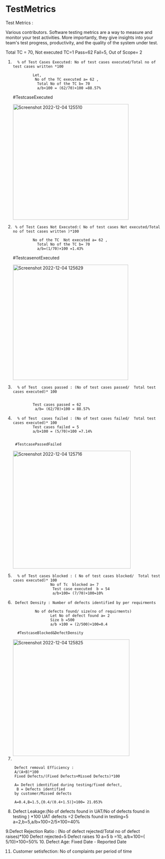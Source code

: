 # TestMetrics
Test Metrics :


Various contributors. Software testing metrics are a way to measure and monitor your test activities. More importantly, they give insights into your team's test progress, productivity, and the quality of the system under test.


Total TC = 70, Not executed TC=1
Pass=62
Fail=5, Out of Scope= 2

1.       % of Test Cases Executed: No of test cases executed/Total no of test cases written *100

                Let,
                 No of the TC executed a= 62 ,
                  Total No of the TC b= 70
                  a/b×100 = (62/70)×100 =88.57%
                  
    #TestcaseExecuted
    
    <img width="376" alt="Screenshot 2022-12-04 125510" src="https://user-images.githubusercontent.com/32101980/205480444-bda6a42d-dfa4-4e3f-9a01-46d4fabfb8ab.png">





2.      % of Test Cases Not Executed:( No of test cases Not executed/Total no of test cases written )*100
               
                No of the TC  Not executed a= 62 ,
                  Total No of the TC b= 70
                  a/b=(1/70)×100 =1.43%
                  
      #TestcasenotExecuted
      
      <img width="375" alt="Screenshot 2022-12-04 125629" src="https://user-images.githubusercontent.com/32101980/205480477-a5f6bbc9-3735-4a53-baa7-18ec24efca0f.png">


3.       % of Test  cases passed : (No of test cases passed/  Total test cases executed)* 100
              
              
                Test cases passed = 62
                 a/b= (62/70)×100 = 88.57%
        


4.       % of Test  cases failed : (No of test cases failed/  Total test cases executed)* 100
                Test cases failed = 5
                a/b×100 = (5/70)×100 =7.14%
                
                
        #TestcasePassedFailed
        
      <img width="383" alt="Screenshot 2022-12-04 125716" src="https://user-images.githubusercontent.com/32101980/205480548-386b04c1-304f-454b-9886-f042d1bb6877.png">

        
       

                
5.       % of Test cases blocked : ( No of test cases blocked/  Total test cases executed)* 100
                        No of Tc  blocked a= 7
                         Test case executed  b = 54
                         a/b×100= (7/70)×100=10%

6.      Defect Density : Number of defects identified by per requirments

                 No of defects found/ size(no of requirments)
                        Let No of defect found a= 2 
                        Size b =500
                        a/b ×100 = (2/500)×100=0.4
                        
         #TestcaseBlocked&DefectDensity
         
         
   <img width="379" alt="Screenshot 2022-12-04 125825" src="https://user-images.githubusercontent.com/32101980/205480672-2a99d6f3-39ba-4daf-b3d7-1c8a88157647.png">

7.    

        Defect removal Efficiency :
        A/(A+B)*100
        Fixed Defects/(Fixed Defects+Missed Defects)*100

        A= Defect identified during testing/fixed defect,
         B = Defects identified
        by customer/Missed defects

        A=0.4,B=1.5,{0.4/(0.4+1.5)}×100= 21.053%

8. Defect Leakage:(No of defects found in UAT/No of defects found in testing
 ) *100
        UAT defects =2
        Defects found in testing=5
         a=2,b=5,a/b×100=2/5×100=40%


9.Defect Rejection Ratio : (No of defect rejected/Total no of defect raises)*100
        Defect rejected=5
        Defect raises 10
        a=5 b =10, a/b×100=( 5/10)×100=50%
10. Defect Age: Fixed Date - Reported Date

11. Customer setisfection: No of complaints per period of time
